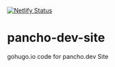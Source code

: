 [![Netlify Status](https://api.netlify.com/api/v1/badges/fb41727f-5fb8-400d-97a3-0882631f43b3/deploy-status)](https://app.netlify.com/sites/pancho-dev/deploys)
# pancho-dev-site
gohugo.io code for pancho.dev Site
